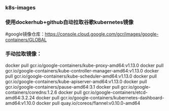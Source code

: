 ### k8s-images
### 使用dockerhub+github自动拉取谷歌kubernetes镜像
#google镜像仓库：https://console.cloud.google.com/gcr/images/google-containers/GLOBAL

### 手动拉取镜像：
docker pull gcr.io/google-containers/kube-proxy-amd64:v1.13.0
docker pull gcr.io/google-containers/kube-controller-manager-amd64:v1.13.0
docker pull gcr.io/google-containers/kube-scheduler-amd64:v1.13.0
docker pull gcr.io/google-containers/kube-apiserver-amd64:v1.13.0
docker pull gcr.io/google-containers/pause-amd64:3.1
docker pull gcr.io/google-containers/coredns:1.2.6
docker pull gcr.io/google-containers/etcd-amd64:3.2.24
docker pull gcr.io/google-containers/kubernetes-dashboard-amd64:v1.10.0
docker pull quay.io/coreos/flannel:v0.10.0-amd64
